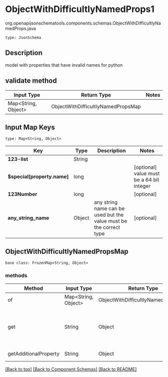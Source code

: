 # ObjectWithDifficultlyNamedProps1
org.openapijsonschematools.components.schemas.ObjectWithDifficultlyNamedProps.java
```
type: JsonSchema
```

## Description
model with properties that have invalid names for python

## validate method
| Input Type | Return Type | Notes |
| ---------- | ----------- | ----- |
| Map<String, Object> | ObjectWithDifficultlyNamedPropsMap | |

## Input Map Keys
```
type: Map<String, Object>
```
Key | Type |  Description | Notes
------------ | ------------- | ------------- | -------------
**123-list** | String |  |
**$special[property.name]** | long |  | [optional] value must be a 64 bit integer
**123Number** | long |  | [optional]
**any_string_name** | Object | any string name can be used but the value must be the correct type | [optional]

## ObjectWithDifficultlyNamedPropsMap
```
base class: FrozenMap<String, Object>
```

### methods
Method | Input Type | Return Type | Notes
------ | ---------- | ----------- | ------
of | Map<String, Object> | ObjectWithDifficultlyNamedPropsMap | a constructor
get | String | Object | This model has invalid python names so this method is used under the hood when you access instance["123-list"], instance["$special[property.name]"], instance["123Number"], 
getAdditionalProperty | String | Object | provides type safety for additional properties

[[Back to top]](#top) [[Back to Component Schemas]](../../../README.md#Component-Schemas) [[Back to README]](../../../README.md)
